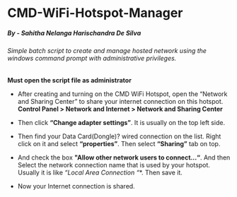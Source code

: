 # CMD-WiFi-Hotspot-Manager
##### By - Sahitha Nelanga Harischandra De Silva
###### Simple batch script to create and manage hosted network using the windows command prompt with administrative privileges.

**Must open the script file as administrator**

- After creating and turning on the CMD WiFi Hotspot, open the “Network and Sharing Center” to share your internet connection on this hotspot.
  **Control Panel > Network and Internet > Network and Sharing Center**

- Then click **“Change adapter settings”**. It is usually on the top left side.

- Then find your Data Card(Dongle)? wired connection on the list. Right click on it and select **“properties”**. Then select **“Sharing”** tab on top. 

- And check the box **"Allow other network users to connect…“**. And then Select the network connection name that is used by your hotspot. Usually it is like **“Local Area Connection* “**. Then save it. 

- Now your Internet connection is shared.
